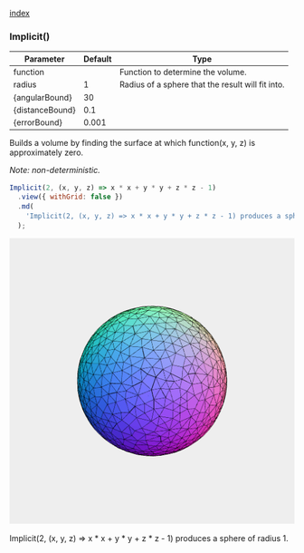 [index](../../nb/api/index.md)
### Implicit()
Parameter|Default|Type
---|---|---
function||Function to determine the volume.
radius|1|Radius of a sphere that the result will fit into.
{angularBound}|30|
{distanceBound}|0.1|
{errorBound}|0.001|

Builds a volume by finding the surface at which function(x, y, z) is approximately zero.

_Note: non-deterministic._

```JavaScript
Implicit(2, (x, y, z) => x * x + y * y + z * z - 1)
  .view({ withGrid: false })
  .md(
    'Implicit(2, (x, y, z) => x * x + y * y + z * z - 1) produces a sphere of radius 1.'
  );
```

![Image](Implicit.md.$2.png)

Implicit(2, (x, y, z) => x * x + y * y + z * z - 1) produces a sphere of radius 1.
